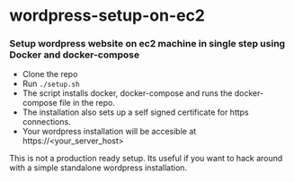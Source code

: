 # wordpress-setup-on-ec2

### Setup wordpress website on ec2 machine in single step using Docker and docker-compose

- Clone the repo
- Run `./setup.sh`
- The script installs docker, docker-compose and runs the docker-compose file in the repo.
- The installation also sets up a self signed certificate for https connections.
- Your wordpress installation will be accesible at https://<your_server_host>

This is not a production ready setup. Its useful if you want to hack around with a simple standalone wordpress installation.
